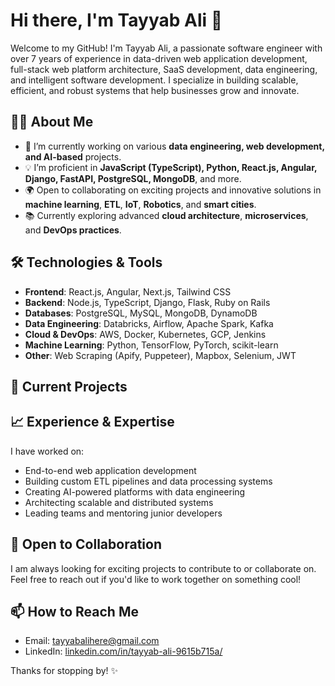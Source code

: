 # Hi there, I'm Tayyab Ali 👋

Welcome to my GitHub! I'm Tayyab Ali, a passionate software engineer with over 7 years of experience in data-driven web application development, full-stack web platform architecture, SaaS development, data engineering, and intelligent software development. I specialize in building scalable, efficient, and robust systems that help businesses grow and innovate.

## 👨‍💻 About Me

- 🔭 I’m currently working on various **data engineering, web development, and AI-based** projects.
- 💡 I’m proficient in **JavaScript (TypeScript), Python, React.js, Angular, Django, FastAPI, PostgreSQL, MongoDB**, and more.
- 🌍 Open to collaborating on exciting projects and innovative solutions in **machine learning**, **ETL**, **IoT**, **Robotics**, and **smart cities**.
- 📚 Currently exploring advanced **cloud architecture**, **microservices**, and **DevOps practices**.

## 🛠️ Technologies & Tools

- **Frontend**: React.js, Angular, Next.js, Tailwind CSS
- **Backend**: Node.js, TypeScript, Django, Flask, Ruby on Rails
- **Databases**: PostgreSQL, MySQL, MongoDB, DynamoDB
- **Data Engineering**: Databricks, Airflow, Apache Spark, Kafka
- **Cloud & DevOps**: AWS, Docker, Kubernetes, GCP, Jenkins
- **Machine Learning**: Python, TensorFlow, PyTorch, scikit-learn
- **Other**: Web Scraping (Apify, Puppeteer), Mapbox, Selenium, JWT

## 🚧 Current Projects


## 📈 Experience & Expertise

I have worked on:

- End-to-end web application development
- Building custom ETL pipelines and data processing systems
- Creating AI-powered platforms with data engineering
- Architecting scalable and distributed systems
- Leading teams and mentoring junior developers

## 🔧 Open to Collaboration

I am always looking for exciting projects to contribute to or collaborate on. Feel free to reach out if you'd like to work together on something cool!

## 📫 How to Reach Me

- Email: [tayyabalihere@gmail.com](mailto:tayyabalihere@gmail.com)
- LinkedIn: [linkedin.com/in/tayyab-ali-9615b715a/](https://www.linkedin.com/in/tayyab-ali-9615b715a/)

Thanks for stopping by! ✨
